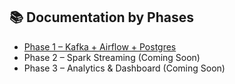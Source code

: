 ## 📚 Documentation by Phases

- [Phase 1 – Kafka + Airflow + Postgres](docs/phase1_airflow.md)
- Phase 2 – Spark Streaming (Coming Soon)
- Phase 3 – Analytics & Dashboard (Coming Soon)
